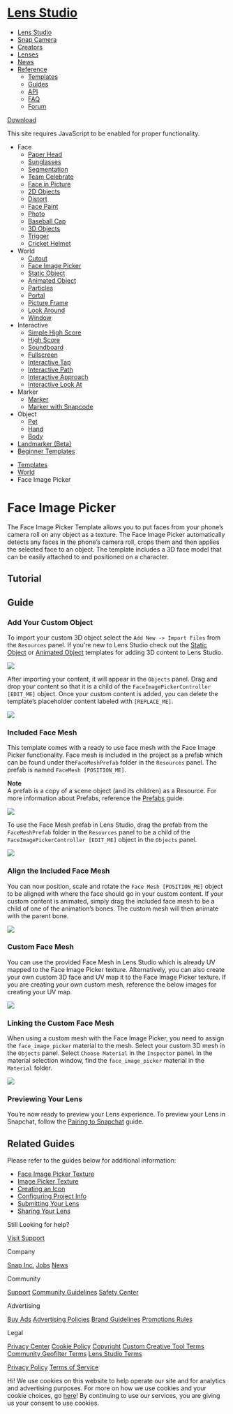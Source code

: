 # [Lens Studio](/)

  - [Lens Studio](/)
  - [Snap Camera](/snap-camera)
  - [Creators](/creators)
  - [Lenses](/lenses)
  - [News](/news)
  - [Reference](#)
      - [Templates](/templates)
      - [Guides](/guides)
      - [API](/api)
      - [FAQ](/support)
      - [Forum](https://support.lensstudio.com/hc/en-us/community/topics)

[Download](/download)

[](#) [](#)

This site requires JavaScript to be enabled for proper functionality.

  - Face
      - [Paper Head](/templates/face/paper-head)
      - [Sunglasses](/templates/face/sunglasses)
      - [Segmentation](/templates/face/segmentation)
      - [Team Celebrate](/templates/face/team-celebrate)
      - [Face in Picture](/templates/face/face-in-picture)
      - [2D Objects](/templates/face/2d-objects)
      - [Distort](/templates/face/distort)
      - [Face Paint](/templates/face/face-paint)
      - [Photo](/templates/face/photo)
      - [Baseball Cap](/templates/face/baseball-cap)
      - [3D Objects](/templates/face/3d-objects)
      - [Trigger](/templates/face/trigger)
      - [Cricket Helmet](/templates/face/cricket-helmet)
  - World
      - [Cutout](/templates/world/cutout)
      - [Face Image Picker](/templates/world/face-image-picker)
      - [Static Object](/templates/world/static-object)
      - [Animated Object](/templates/world/animated-object)
      - [Particles](/templates/world/particles)
      - [Portal](/templates/world/portal)
      - [Picture Frame](/templates/world/picture-frame)
      - [Look Around](/templates/world/look-around)
      - [Window](/templates/world/window)
  - Interactive
      - [Simple High Score](/templates/interactive/simple-high-score)
      - [High Score](/templates/interactive/high-score)
      - [Soundboard](/templates/interactive/soundboard)
      - [Fullscreen](/templates/interactive/fullscreen)
      - [Interactive Tap](/templates/interactive/interactive-tap)
      - [Interactive Path](/templates/interactive/interactive-path)
      - [Interactive
        Approach](/templates/interactive/interactive-approach)
      - [Interactive Look
        At](/templates/interactive/interactive-look-at)
  - Marker
      - [Marker](/templates/marker/marker)
      - [Marker with Snapcode](/templates/marker/marker-with-snapcode)
  - Object
      - [Pet](/templates/object/pet)
      - [Hand](/templates/object/hand)
      - [Body](/templates/object/body)
  - [Landmarker (Beta)](/templates/landmarker)
  - [Beginner Templates](/templates/beginner-templates)

<!-- end list -->

  - [Templates](/templates)
  - [World](/templates/world)
  - Face Image Picker

# Face Image Picker

The Face Image Picker Template allows you to put faces from your phone’s
camera roll on any object as a texture. The Face Image Picker
automatically detects any faces in the phone’s camera roll, crops them
and then applies the selected face to an object. The template includes a
3D face model that can be easily attached to and positioned on a
character.

## Tutorial

## Guide

### Add Your Custom Object

To import your custom 3D object select the `Add New -> Import Files`
from the `Resources` panel. If you're new to Lens Studio check out the
[Static Object](/templates/world/static-object) or [Animated
Object](/templates/world/animated-object) templates for adding 3D
content to Lens Studio. 

![](https://storage.googleapis.com/snapchat-lens-assets/f1a09194-f02d-43ed-92b8-62e843179ff0/lensStudio/Templates/VKgkU8_1_7_0/img/face_image_picker_import.gif)

After importing your content, it will appear in the `Objects` panel.
Drag and drop your content so that it is a child of
the `FaceImagePickerController [EDIT_ME]` object. Once your custom
content is added, you can delete the template’s placeholder content
labeled with `[REPLACE_ME]`.

![](https://storage.googleapis.com/snapchat-lens-assets/f1a09194-f02d-43ed-92b8-62e843179ff0/lensStudio/Templates/VKgkU8_1_7_0/img/face_image_picker_parent.gif)

### Included Face Mesh

This template comes with a ready to use face mesh with the Face Image
Picker functionality. Face mesh is included in the project as a prefab
which can be found under the`FaceMeshPrefab` folder in the `Resources`
panel. The prefab is named `FaceMesh [POSITION_ME]`.  

**Note**  
A prefab is a copy of a scene object (and its children) as a Resource.
For more information about Prefabs, reference the
[Prefabs](/guides/general/prefabs) guide.

![](https://storage.googleapis.com/snapchat-lens-assets/f1a09194-f02d-43ed-92b8-62e843179ff0/lensStudio/Templates/VKgkU8_1_7_0/img/face_image_picker_prefab.png)

To use the Face Mesh prefab in Lens Studio, drag the prefab from the
`FaceMeshPrefab` folder in the `Resources` panel to be a child of the
`FaceImagePickerController [EDIT_ME]` object in the `Objects` panel.

![](https://storage.googleapis.com/snapchat-lens-assets/f1a09194-f02d-43ed-92b8-62e843179ff0/lensStudio/Templates/VKgkU8_1_7_0/img/face_image_picker_prefab_drag.gif)

### Align the Included Face Mesh

You can now position, scale and rotate the `Face Mesh [POSITION_ME]`
object to be aligned with where the face should go in your custom
content. If your custom content is animated, simply drag the included
face mesh to be a child of one of the animation’s bones. The custom mesh
will then animate with the parent bone. 

![](https://storage.googleapis.com/snapchat-lens-assets/f1a09194-f02d-43ed-92b8-62e843179ff0/lensStudio/Templates/VKgkU8_1_7_0/img/face_image_picker_move.gif)

### Custom Face Mesh

You can use the provided Face Mesh in Lens Studio which is already UV
mapped to the Face Image Picker texture. Alternatively, you can also
create your own custom 3D face and UV map it to the Face Image Picker
texture. If you are creating your own custom mesh, reference the below
images for creating your UV map. 

![](https://storage.googleapis.com/snapchat-lens-assets/f1a09194-f02d-43ed-92b8-62e843179ff0/lensStudio/Templates/VKgkU8_1_7_0/img/face_image_picker_uv_1.png)

### Linking the Custom Face Mesh

When using a custom mesh with the Face Image Picker, you need to assign
the `face_image_picker` material to the mesh. Select your custom 3D mesh
in the `Objects` panel. Select `Choose Material` in the `Inspector`
panel. In the material selection window, find the `face_image_picker`
material in the `Material` folder. 

![](https://storage.googleapis.com/snapchat-lens-assets/f1a09194-f02d-43ed-92b8-62e843179ff0/lensStudio/Templates/VKgkU8_1_7_0/img/face_image_picker_choose_material.gif)

### Previewing Your Lens

You’re now ready to preview your Lens experience. To preview your Lens
in Snapchat, follow the [Pairing to
Snapchat](/guides/general/pairing-to-snapchat) guide.

## Related Guides

Please refer to the guides below for additional information:

  - [Face Image Picker
    Texture](/guides/face/face-effects/face-image-picker-texture)
  - [Image Picker Texture](/guides/2d/image-picker-texture)
  - [Creating an Icon](/guides/submission/creating-an-icon)
  - [Configuring Project
    Info](/guides/submission/configuring-project-info)
  - [Submitting Your Lens](/guides/submission/submitting-your-lens)
  - [Sharing Your Lens](/guides/sharing/sharing-your-lens)

  

Still Looking for help?

[Visit Support](/support)

Company

[Snap Inc.](https://www.snap.com/) [Jobs](https://www.snap.com/jobs/)
[News](https://www.snap.com/news/)

Community

[Support](https://support.snapchat.com/) [Community
Guidelines](https://support.snapchat.com/a/guidelines) [Safety
Center](https://www.snapchat.com/safety)

Advertising

[Buy Ads](https://www.snapchat.com/ads) [Advertising
Policies](https://www.snap.com/ad-policies/) [Brand
Guidelines](https://www.snap.com/brand-guidelines/) [Promotions
Rules](https://support.snapchat.com/a/promotions-rules)

Legal

[Privacy Center](https://www.snap.com/privacy/privacy-center/) [Cookie
Policy](https://www.snap.com/cookie-policy/)
[Copyright](https://support.snapchat.com/co/report-copyright) [Custom
Creative Tool
Terms](https://www.snap.com/en-US/terms/custom-creative-tools/)
[Community Geofilter Terms](https://www.snapchat.com/create/terms.html)
[Lens Studio Terms](https://www.snap.com/terms/lens-studio-terms/)

[Privacy Policy](https://www.snap.com/privacy/privacy-policy/) [Terms of
Service](https://www.snap.com/terms/)

Hi\! We use cookies on this website to help operate our site and for
analytics and advertising purposes. For more on how we use cookies and
your cookie choices, go [here](https://www.snap.com/cookie-policy/)\! By
continuing to use our services, you are giving us your consent to use
cookies.
